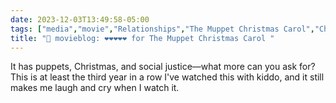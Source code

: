 ```yaml
---
date: 2023-12-03T13:49:58-05:00
tags: ["media","movie","Relationships","The Muppet Christmas Carol","Christmas","social justice","Muppets"]
title: "🍿 movieblog: ❤️❤️❤️❤️❤️ for The Muppet Christmas Carol "
---
```

It has puppets, Christmas, and social justice—what more can you ask for? This is at least the third year in a row I've watched this with kiddo, and it still makes me laugh and cry when I watch it.